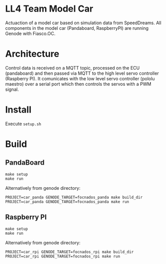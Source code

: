 LL4 Team Model Car
===
Actuaction of a model car based on simulation data from SpeedDreams.
All components in the model car (Pandaboard, RaspberryPI) are running Genode with Fiasco.OC.

# Architecture
Control data is received on a MQTT topic, processed on the ECU (pandaboard) and then passed via MQTT to the high level servo controller (Raspberry PI).
It comunicates with the low level servo controller (pololu maestro) over a serial port which then controls the servos with a PWM signal.

# Install
Execute `setup.sh`

# Build
## PandaBoard
```
make setup
make run
```

Alternatively from genode directory:
```
PROJECT=car_panda GENODE_TARGET=focnados_panda make build_dir
PROJECT=car_panda GENODE_TARGET=focnados_panda make run
```

## Raspberry PI
```
make setup
make run
```

Alternatively from genode directory:
```
PROJECT=car_rpi GENODE_TARGET=focnados_rpi make build_dir
PROJECT=car_rpi GENODE_TARGET=focnados_rpi make run
```

